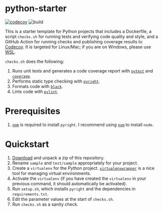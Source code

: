 # python-starter
[![codecov](https://codecov.io/gh/lynshi/python-starter/branch/master/graph/badge.svg)](https://codecov.io/gh/lynshi/python-starter) ![build](https://github.com/lynshi/python-starter/workflows/build/badge.svg)

This is a starter template for Python projects that includes a Dockerfile, a script `checks.sh` for running tests and verifying code quality and style, and a GitHub Action for running checks and publishing coverage results to [Codecov](https://codecov.io/). It is targeted for Linux/Mac; if you are on Windows, please use [WSL](https://docs.microsoft.com/en-us/windows/wsl/).

`checks.sh` does the following:
1. Runs unit tests and generates a code coverage report with [`pytest`](https://docs.pytest.org/en/latest/) and [`coverage`](https://coverage.readthedocs.io/en/coverage-5.1/).
2. Performs static type checking with [`pyright`](https://github.com/Microsoft/pyright).
3. Formats code with [`black`](https://github.com/psf/black).
4. Lints code with [`pylint`](https://github.com/PyCQA/pylint).

# Prerequisites
1. [`npm`](https://www.npmjs.com/) is required to install `pyright`. I recommend using [`nvm`](https://github.com/nvm-sh/nvm#install--update-script) to install `node`.

# Quickstart
1. [Download]((https://github.com/lynshi/python-starter/archive/master.zip)) and unpack a zip of this repository.
2. Rename `sample` and `test/sample` appropriately for your project.
3. Create a `virtualenv` for the Python project. [`virtualenvwrapper`](https://virtualenvwrapper.readthedocs.io/en/latest/) is a nice tool for managing virtual environments.
4. Activate the `virtualenv` (if you have created the `virtualenv` in your previous command, it should automatically be activated).
5. Run `setup.sh`, which installs `pyright` and the dependencies in `requirements.txt`.
6. Edit the parameter values at the start of `checks.sh`.
7. Run `checks.sh` as a sanity check.